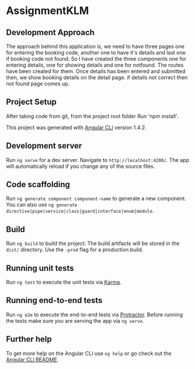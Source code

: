 # AssignmentKLM

## Development Approach

The approach behind this application is, we need to have three pages one for entering the booking code, another one to have it's details and last one if booking code not found. So I have created the three components one for entering details, one for showing details and one for notfound. The routes have been created for them. Once details has been entered and submitted then, we show booking details on the detail page. if details not correct then not found page comes up.


## Project Setup

After taking code from git, from the project root folder Run 'npm install'.

This project was generated with [Angular CLI](https://github.com/angular/angular-cli) version 1.4.2.

## Development server

Run `ng serve` for a dev server. Navigate to `http://localhost:4200/`. The app will automatically reload if you change any of the source files.

## Code scaffolding

Run `ng generate component component-name` to generate a new component. You can also use `ng generate directive|pipe|service|class|guard|interface|enum|module`.

## Build

Run `ng build` to build the project. The build artifacts will be stored in the `dist/` directory. Use the `-prod` flag for a production build.

## Running unit tests

Run `ng test` to execute the unit tests via [Karma](https://karma-runner.github.io).

## Running end-to-end tests

Run `ng e2e` to execute the end-to-end tests via [Protractor](http://www.protractortest.org/).
Before running the tests make sure you are serving the app via `ng serve`.

## Further help

To get more help on the Angular CLI use `ng help` or go check out the [Angular CLI README](https://github.com/angular/angular-cli/blob/master/README.md).
